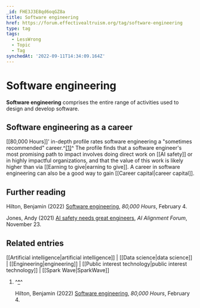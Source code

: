 ```yaml
---
_id: FHE3J3E8qd6oqGZ8a
title: Software engineering
href: https://forum.effectivealtruism.org/tag/software-engineering
type: tag
tags:
  - LessWrong
  - Topic
  - Tag
synchedAt: '2022-09-11T14:34:09.164Z'
---
```

# Software engineering

**Software engineering** comprises the entire range of activities used to design and develop software.

Software engineering as a career
--------------------------------

[[80,000 Hours]]' in-depth profile rates software engineering a "sometimes recommended" career.^[\[1\]](#fn9pjoa3pknl)^ The profile finds that a software engineer's most promising path to impact involves doing direct work on [[AI safety]] or in highly impactful organizations, and that the value of this work is likely higher than via [[Earning to give|earning to give]]. A career in software engineering can also be a good way to gain [[Career capital|career capital]].

Further reading
---------------

Hilton, Benjamin (2022) [Software engineering](https://80000hours.org/career-reviews/software-engineering/), *80,000 Hours*, February 4.

Jones, Andy (2021) [AI safety needs great engineers](https://www.alignmentforum.org/posts/YDF7XhMThhNfHfim9/ai-safety-needs-great-engineers), *AI Alignment Forum*, November 23.

Related entries
---------------

[[Artificial intelligence|artificial intelligence]] | [[Data science|data science]] | [[Engineering|engineering]] | [[Public interest technology|public interest technology]] | [[Spark Wave|SparkWave]]

1.  ^**[^](#fnref9pjoa3pknl)**^
    
    Hilton, Benjamin (2022) [Software engineering](https://80000hours.org/career-reviews/software-engineering/), *80,000 Hours*, February 4.